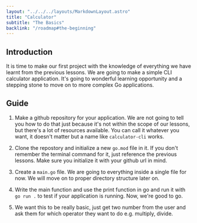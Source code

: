 ```yaml
---
layout: "../../../layouts/MarkdownLayout.astro"
title: "Calculator"
subtitle: "The Basics"
backlink: "/roadmap#the-beginning"
---
```


## Introduction

It is time to make our first project with the knowledge of everything we have learnt from the previous lessons. We are going to make a simple CLI calculator application. It's going to wonderful learning opportunity and a stepping stone to move on to more complex Go applications.

## Guide

1. Make a github repository for your application. We are not going to tell you how to do that just because it's not within the scope of our lessons, but there's a lot of resources available. You can call it whatever you want, it doesn't matter but a name like `calculator-cli` works.

2. Clone the repostory and initialize a new `go.mod` file in it. If you don't remember the terminal command for it, just reference the previous lessons. Make sure you initialize it with your github url in mind.

3. Create a `main.go` file. We are going to everything inside a single file for now. We will move on to proper directory structure later on.

4. Write the main function and use the print function in go and run it with `go run .` to test if your application is running. Now, we're good to go.

5. We want this to be really basic, just get two number from the user and ask them for which operator they want to do e.g. multiply, divide.
